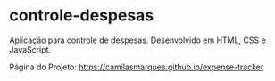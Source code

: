 # controle-despesas
Aplicação para controle de despesas. Desenvolvido em HTML, CSS e JavaScript.

Página do Projeto: https://camilasmarques.github.io/expense-tracker

